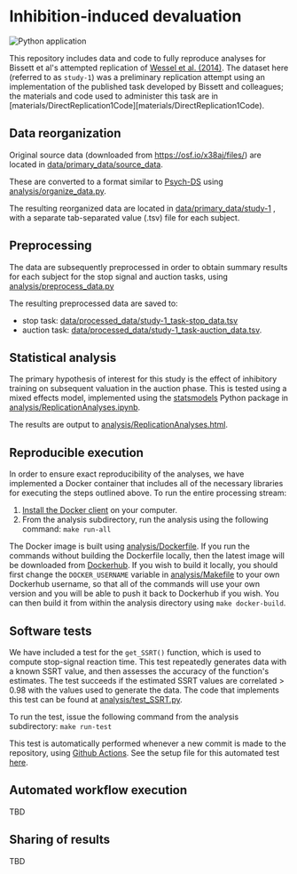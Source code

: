 # Inhibition-induced devaluation

![Python application](https://github.com/poldrack/open_science_examples/workflows/Python%20application/badge.svg)

This repository includes data and code to fully reproduce analyses for Bissett et al's attempted replication of [Wessel et al. (2014)](https://pubmed.ncbi.nlm.nih.gov/25313953/).  The dataset here (referred to as ``study-1``) was a preliminary replication attempt using an implementation of the published task developed by Bissett and colleagues; the materials and code used to administer this task are in [materials/DirectReplication1Code][materials/DirectReplication1Code).  

## Data reorganization

Original source data (downloaded from https://osf.io/x38aj/files/) are located in [data/primary_data/source_data](data/primary_data/source_data).

These are converted to a format similar to [Psych-DS](https://psych-ds.github.io/) using [analysis/organize_data.py](analysis/organize_data.py).

The resulting reorganized data are located in [data/primary_data/study-1](data/primary_data/study-1) , with a separate tab-separated value (.tsv) file for each subject.

## Preprocessing

The data are subsequently preprocessed in order to obtain summary results for each subject for the stop signal and auction tasks, using [analysis/preprocess_data.py](analysis/preprocess_data.py)

The resulting preprocessed data are saved to:

- stop task: [data/processed_data/study-1_task-stop_data.tsv](data/processed_data/study-1_task-stop_data.tsv)
- auction task: [data/processed_data/study-1_task-auction_data.tsv](data/processed_data/study-1_task-auction_data.tsv).

## Statistical analysis

The primary hypothesis of interest for this study is the effect of inhibitory training on subsequent valuation in the auction phase.  This is tested using a mixed effects model, implemented using the [statsmodels](https://www.statsmodels.org/stable/index.html) Python package in [analysis/ReplicationAnalyses.ipynb](analysis/ReplicationAnalyses.ipynb).

The results are output to [analysis/ReplicationAnalyses.html](https://htmlpreview.github.io/?https://github.com/poldrack/open_science_examples/blob/master/IID/analysis/ReplicationAnalyses.html).

## Reproducible execution

In order to ensure exact reproducibility of the analyses, we have implemented a Docker container that includes all of the necessary libraries for executing the steps outlined above.  To run the entire processing stream:

1. [Install the Docker client](https://docs.docker.com/get-docker/) on your computer.
2. From the analysis subdirectory, run the analysis using the following command: ```make run-all```

The Docker image is built using [analysis/Dockerfile](analysis/Dockerfile). If you run the commands without building the Dockerfile locally, then the latest image will be downloaded from [Dockerhub](https://hub.docker.com/r/poldrack/openscience-example).  If you wish to build it locally, you should first change the ```DOCKER_USERNAME``` variable in [analysis/Makefile](analysis/Makefile) to your own Dockerhub username, so that all of the commands will use your own version and you will be able to push it back to Dockerhub if you wish.  You can then build it from within the analysis directory using ```make docker-build```.


## Software tests

We have included a test for the ```get_SSRT()``` function, which is used to compute stop-signal reaction time.  This test repeatedly generates data with a known SSRT value, and then assesses the accuracy of the function's estimates.  The test succeeds if the estimated SSRT values are correlated > 0.98 with the values used to generate the data.  The code that implements this test can be found at [analysis/test_SSRT.py](analysis/test_SSRT.py).

To run the test, issue the following command from the analysis subdirectory: ```make run-test```

This test is automatically performed whenever a new commit is made to the repository, using [Github Actions](https://help.github.com/en/actions).  See the setup file for this automated test [here](../.github/workflows/python-app.yml).


## Automated workflow execution

TBD


## Sharing of results

TBD
